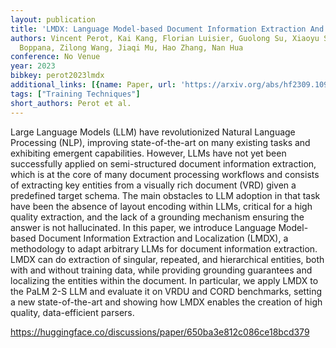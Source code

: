 ```yaml
---
layout: publication
title: 'LMDX: Language Model-based Document Information Extraction And Localization'
authors: Vincent Perot, Kai Kang, Florian Luisier, Guolong Su, Xiaoyu Sun, Ramya Sree
  Boppana, Zilong Wang, Jiaqi Mu, Hao Zhang, Nan Hua
conference: No Venue
year: 2023
bibkey: perot2023lmdx
additional_links: [{name: Paper, url: 'https://arxiv.org/abs/hf2309.10952'}]
tags: ["Training Techniques"]
short_authors: Perot et al.
---
```

Large Language Models (LLM) have revolutionized Natural Language Processing (NLP), improving state-of-the-art on many existing tasks and exhibiting emergent capabilities. However, LLMs have not yet been successfully applied on semi-structured document information extraction, which is at the core of many document processing workflows and consists of extracting key entities from a visually rich document (VRD) given a predefined target schema. The main obstacles to LLM adoption in that task have been the absence of layout encoding within LLMs, critical for a high quality extraction, and the lack of a grounding mechanism ensuring the answer is not hallucinated. In this paper, we introduce Language Model-based Document Information Extraction and Localization (LMDX), a methodology to adapt arbitrary LLMs for document information extraction. LMDX can do extraction of singular, repeated, and hierarchical entities, both with and without training data, while providing grounding guarantees and localizing the entities within the document. In particular, we apply LMDX to the PaLM 2-S LLM and evaluate it on VRDU and CORD benchmarks, setting a new state-of-the-art and showing how LMDX enables the creation of high quality, data-efficient parsers.

https://huggingface.co/discussions/paper/650ba3e812c086ce18bcd379